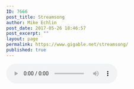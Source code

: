 ```yaml
---
ID: 7666
post_title: Streamsong
author: Mike Echlin
post_date: 2017-05-26 18:46:57
post_excerpt: ""
layout: page
permalink: https://www.gigable.net/streamsong/
published: true
---
```

<script type="text/javascript">
var queryString= window.location.search;
queryString = queryString.substring(51);
var tune = queryString.slice (0, -4);
var songUrl = "https://s3-us-west-2.amazonaws.com/gigable.tracks/" + tune + ".mp3";
document.write(song);

song.src=songUrl;
song.play();
</script>

<audio controls>
  <source src="song" type="audio/ogg">
  <source src="song" type="audio/mpeg">
Your browser does not support the audio element.
</audio>